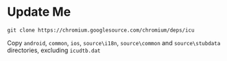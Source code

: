 # Update Me

```
git clone https://chromium.googlesource.com/chromium/deps/icu
```

Copy `android`, `common`, `ios`, `source\i18n`, `source\common` and `source\stubdata` directories, excluding `icudtb.dat`
